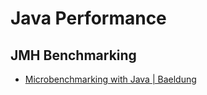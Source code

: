 # Java Performance

## JMH Benchmarking

- [Microbenchmarking with Java | Baeldung](https://www.baeldung.com/java-microbenchmark-harness)
